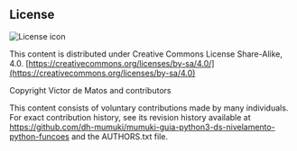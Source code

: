 ## License
![License icon](https://licensebuttons.net/l/by-sa/3.0/88x31.png)

This content is distributed under Creative Commons License Share-Alike, 4.0. [https://creativecommons.org/licenses/by-sa/4.0/](https://creativecommons.org/licenses/by-sa/4.0)

Copyright Victor de Matos and contributors

This content consists of voluntary contributions made by many
individuals. For exact contribution history, see its revision history
available at https://github.com/dh-mumuki/mumuki-guia-python3-ds-nivelamento-python-funcoes and the AUTHORS.txt file.


